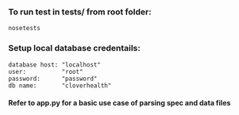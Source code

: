 
### To run test in tests/ from root  folder:
```
nosetests
```

### Setup local database credentails:
```
database host: "localhost"
user:          "root"
password:      "password"
db name:       "cloverhealth"
```
#### Refer to app.py for a basic use case of parsing spec and data files
